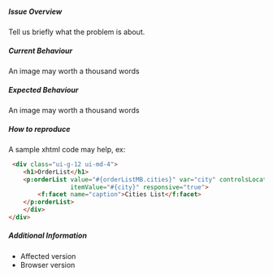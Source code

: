 ##### Issue Overview

Tell us briefly what the problem is about.

##### Current Behaviour

An image may worth a thousand words

##### Expected Behaviour

An image may worth a thousand words


##### How to reproduce  

A sample xhtml code may help, ex:

```html
 <div class="ui-g-12 ui-md-4">
    <h1>OrderList</h1>
    <p:orderList value="#{orderListMB.cities}" var="city" controlsLocation="left" itemLabel="#{city}"
                 itemValue="#{city}" responsive="true">
        <f:facet name="caption">Cities List</f:facet>
    </p:orderList>
    </div>
</div>
```

##### Additional Information

* Affected version 
* Browser version